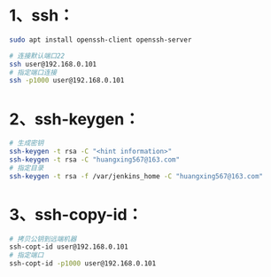 # 1、ssh：

```bash
sudo apt install openssh-client openssh-server

# 连接默认端口22
ssh user@192.168.0.101
# 指定端口连接
ssh -p1000 user@192.168.0.101
```

# 2、ssh-keygen：

```bash
# 生成密钥
ssh-keygen -t rsa -C "<hint information>"
ssh-keygen -t rsa -C "huangxing567@163.com"
# 指定目录
ssh-keygen -t rsa -f /var/jenkins_home -C "huangxing567@163.com"
```

# 3、ssh-copy-id：

```bash
# 拷贝公钥到远端机器
ssh-copt-id user@192.168.0.101
# 指定端口
ssh-copt-id -p1000 user@192.168.0.101
```

